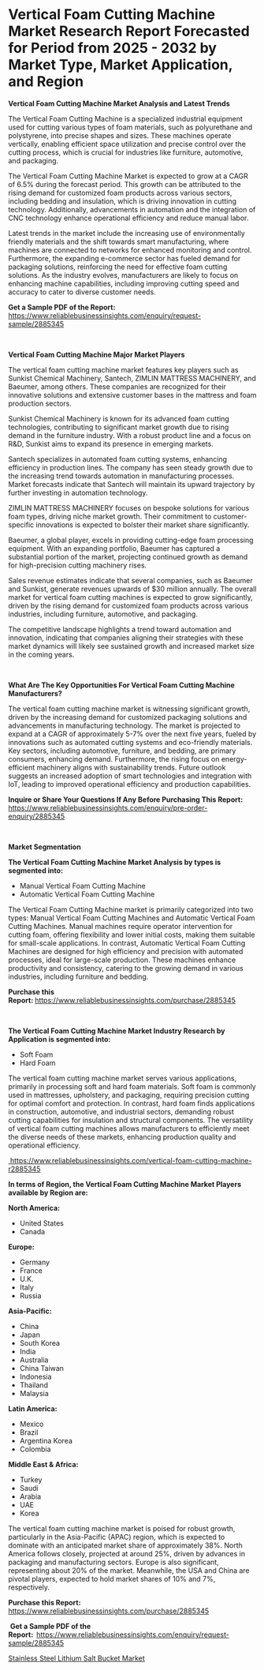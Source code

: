 <p><h1>Vertical Foam Cutting Machine Market Research Report Forecasted for Period from 2025 -  2032 by Market Type, Market Application, and Region</h1></p><p><strong>Vertical Foam Cutting Machine Market Analysis and Latest Trends</strong></p>
<p><p>The Vertical Foam Cutting Machine is a specialized industrial equipment used for cutting various types of foam materials, such as polyurethane and polystyrene, into precise shapes and sizes. These machines operate vertically, enabling efficient space utilization and precise control over the cutting process, which is crucial for industries like furniture, automotive, and packaging.</p><p>The Vertical Foam Cutting Machine Market is expected to grow at a CAGR of 6.5% during the forecast period. This growth can be attributed to the rising demand for customized foam products across various sectors, including bedding and insulation, which is driving innovation in cutting technology. Additionally, advancements in automation and the integration of CNC technology enhance operational efficiency and reduce manual labor.</p><p>Latest trends in the market include the increasing use of environmentally friendly materials and the shift towards smart manufacturing, where machines are connected to networks for enhanced monitoring and control. Furthermore, the expanding e-commerce sector has fueled demand for packaging solutions, reinforcing the need for effective foam cutting solutions. As the industry evolves, manufacturers are likely to focus on enhancing machine capabilities, including improving cutting speed and accuracy to cater to diverse customer needs.</p></p>
<p><strong>Get a Sample PDF of the Report:&nbsp;</strong> <a href="https://www.reliablebusinessinsights.com/enquiry/request-sample/2885345?utm_campaign=3326&utm_medium=2&utm_source=Github&utm_content=ia&utm_term=13032025&utm_id=vertical-foam-cutting-machine">https://www.reliablebusinessinsights.com/enquiry/request-sample/2885345</a></p>
<p>&nbsp;</p>
<p><strong>Vertical Foam Cutting Machine Major Market Players</strong></p>
<p><p>The vertical foam cutting machine market features key players such as Sunkist Chemical Machinery, Santech, ZIMLIN MATTRESS MACHINERY, and Baeumer, among others. These companies are recognized for their innovative solutions and extensive customer bases in the mattress and foam production sectors.</p><p>Sunkist Chemical Machinery is known for its advanced foam cutting technologies, contributing to significant market growth due to rising demand in the furniture industry. With a robust product line and a focus on R&D, Sunkist aims to expand its presence in emerging markets.</p><p>Santech specializes in automated foam cutting systems, enhancing efficiency in production lines. The company has seen steady growth due to the increasing trend towards automation in manufacturing processes. Market forecasts indicate that Santech will maintain its upward trajectory by further investing in automation technology.</p><p>ZIMLIN MATTRESS MACHINERY focuses on bespoke solutions for various foam types, driving niche market growth. Their commitment to customer-specific innovations is expected to bolster their market share significantly.</p><p>Baeumer, a global player, excels in providing cutting-edge foam processing equipment. With an expanding portfolio, Baeumer has captured a substantial portion of the market, projecting continued growth as demand for high-precision cutting machinery rises.</p><p>Sales revenue estimates indicate that several companies, such as Baeumer and Sunkist, generate revenues upwards of $30 million annually. The overall market for vertical foam cutting machines is expected to grow significantly, driven by the rising demand for customized foam products across various industries, including furniture, automotive, and packaging.</p><p>The competitive landscape highlights a trend toward automation and innovation, indicating that companies aligning their strategies with these market dynamics will likely see sustained growth and increased market size in the coming years.</p></p>
<p>&nbsp;</p>
<p><strong>What Are The Key Opportunities For Vertical Foam Cutting Machine Manufacturers?</strong></p>
<p><p>The vertical foam cutting machine market is witnessing significant growth, driven by the increasing demand for customized packaging solutions and advancements in manufacturing technology. The market is projected to expand at a CAGR of approximately 5-7% over the next five years, fueled by innovations such as automated cutting systems and eco-friendly materials. Key sectors, including automotive, furniture, and bedding, are primary consumers, enhancing demand. Furthermore, the rising focus on energy-efficient machinery aligns with sustainability trends. Future outlook suggests an increased adoption of smart technologies and integration with IoT, leading to improved operational efficiency and production capabilities.</p></p>
<p><strong>Inquire or Share Your Questions If Any Before Purchasing This Report:</strong> <a href="https://www.reliablebusinessinsights.com/enquiry/pre-order-enquiry/2885345?utm_campaign=3326&utm_medium=2&utm_source=Github&utm_content=ia&utm_term=13032025&utm_id=vertical-foam-cutting-machine">https://www.reliablebusinessinsights.com/enquiry/pre-order-enquiry/2885345</a></p>
<p>&nbsp;</p>
<p><strong>Market Segmentation</strong></p>
<p><strong>The Vertical Foam Cutting Machine Market Analysis by types is segmented into:</strong></p>
<p><ul><li>Manual Vertical Foam Cutting Machine</li><li>Automatic Vertical Foam Cutting Machine</li></ul></p>
<p><p>The Vertical Foam Cutting Machine market is primarily categorized into two types: Manual Vertical Foam Cutting Machines and Automatic Vertical Foam Cutting Machines. Manual machines require operator intervention for cutting foam, offering flexibility and lower initial costs, making them suitable for small-scale applications. In contrast, Automatic Vertical Foam Cutting Machines are designed for high efficiency and precision with automated processes, ideal for large-scale production. These machines enhance productivity and consistency, catering to the growing demand in various industries, including furniture and bedding.</p></p>
<p><strong>Purchase this Report:&nbsp;</strong><a href="https://www.reliablebusinessinsights.com/purchase/2885345?utm_campaign=3326&utm_medium=2&utm_source=Github&utm_content=ia&utm_term=13032025&utm_id=vertical-foam-cutting-machine">https://www.reliablebusinessinsights.com/purchase/2885345</a></p>
<p>&nbsp;</p>
<p><strong>The Vertical Foam Cutting Machine Market Industry Research by Application is segmented into:</strong></p>
<p><ul><li>Soft Foam</li><li>Hard Foam</li></ul></p>
<p><p>The vertical foam cutting machine market serves various applications, primarily in processing soft and hard foam materials. Soft foam is commonly used in mattresses, upholstery, and packaging, requiring precision cutting for optimal comfort and protection. In contrast, hard foam finds applications in construction, automotive, and industrial sectors, demanding robust cutting capabilities for insulation and structural components. The versatility of vertical foam cutting machines allows manufacturers to efficiently meet the diverse needs of these markets, enhancing production quality and operational efficiency.</p></p>
<p><a href="https://www.reliablebusinessinsights.com/vertical-foam-cutting-machine-r2885345?utm_campaign=3326&utm_medium=2&utm_source=Github&utm_content=ia&utm_term=13032025&utm_id=vertical-foam-cutting-machine">&nbsp;https://www.reliablebusinessinsights.com/vertical-foam-cutting-machine-r2885345</a></p>
<p><strong>In terms of Region, the Vertical Foam Cutting Machine Market Players available by Region are:</strong></p>
<p>
    <p> <strong> North America: </strong>
        <ul>
            <li>United States</li>
            <li>Canada</li>
        </ul>
        </p> 
    <p> <strong> Europe: </strong>
        <ul>
            <li>Germany</li>
            <li>France</li>
            <li>U.K.</li>
            <li>Italy</li>
            <li>Russia</li>
        </ul>
        </p> 
    <p> <strong> Asia-Pacific: </strong>
        <ul>
            <li>China</li>
            <li>Japan</li>
            <li>South Korea</li>
            <li>India</li>
            <li>Australia</li>
            <li>China Taiwan</li>
            <li>Indonesia</li>
            <li>Thailand</li>
            <li>Malaysia</li>
        </ul>
        </p> 
    <p> <strong> Latin America: </strong>
        <ul>
            <li>Mexico</li>
            <li>Brazil</li>
            <li>Argentina Korea</li>
            <li>Colombia</li>
        </ul>
        </p> 
    <p> <strong> Middle East & Africa: </strong>
        <ul>
            <li>Turkey</li>
            <li>Saudi</li>
            <li>Arabia</li>
            <li>UAE</li>
            <li>Korea</li>
        </ul>
    </p>
    </p>
<p><p>The vertical foam cutting machine market is poised for robust growth, particularly in the Asia-Pacific (APAC) region, which is expected to dominate with an anticipated market share of approximately 38%. North America follows closely, projected at around 25%, driven by advances in packaging and manufacturing sectors. Europe is also significant, representing about 20% of the market. Meanwhile, the USA and China are pivotal players, expected to hold market shares of 10% and 7%, respectively.</p></p>
<p><strong>Purchase this Report: </strong><a href="https://www.reliablebusinessinsights.com/purchase/2885345?utm_campaign=3326&utm_medium=2&utm_source=Github&utm_content=ia&utm_term=13032025&utm_id=vertical-foam-cutting-machine">https://www.reliablebusinessinsights.com/purchase/2885345</a></p>
<p>&nbsp;<strong>Get a Sample PDF of the Report:&nbsp;&nbsp;</strong><a href="https://www.reliablebusinessinsights.com/enquiry/request-sample/2885345?utm_campaign=3326&utm_medium=2&utm_source=Github&utm_content=ia&utm_term=13032025&utm_id=vertical-foam-cutting-machine">https://www.reliablebusinessinsights.com/enquiry/request-sample/2885345</a></p>
<p><strong></strong></p>
<p><p><a href="https://github.com/guleealhani/Market-Research-Report-List-1/blob/main/stainless-steel-lithium-salt-bucket-market.md?utm_campaign=3326&utm_medium=2&utm_source=Github&utm_content=ia&utm_term=13032025&utm_id=vertical-foam-cutting-machine">Stainless Steel Lithium Salt Bucket Market</a></p></p>